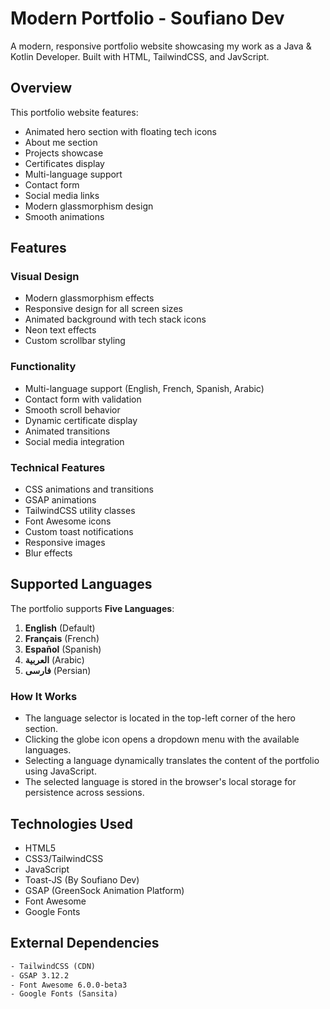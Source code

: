 # Modern Portfolio - Soufiano Dev

A modern, responsive portfolio website showcasing my work as a Java & Kotlin Developer. Built with HTML, TailwindCSS, and JavScript.

## Overview

This portfolio website features:
- Animated hero section with floating tech icons
- About me section
- Projects showcase
- Certificates display
- Multi-language support
- Contact form
- Social media links
- Modern glassmorphism design
- Smooth animations

## Features

### Visual Design
- Modern glassmorphism effects
- Responsive design for all screen sizes
- Animated background with tech stack icons
- Neon text effects
- Custom scrollbar styling

### Functionality
- Multi-language support (English, French, Spanish, Arabic)
- Contact form with validation
- Smooth scroll behavior
- Dynamic certificate display
- Animated transitions
- Social media integration

### Technical Features
- CSS animations and transitions
- GSAP animations
- TailwindCSS utility classes
- Font Awesome icons
- Custom toast notifications
- Responsive images
- Blur effects

## Supported Languages

The portfolio supports **Five Languages**:
1. **English** (Default)
2. **Français** (French)
3. **Español** (Spanish)
4. **العربية** (Arabic)
5. **فارسى**   (Persian)

### How It Works
- The language selector is located in the top-left corner of the hero section.
- Clicking the globe icon opens a dropdown menu with the available languages.
- Selecting a language dynamically translates the content of the portfolio using JavaScript.
- The selected language is stored in the browser's local storage for persistence across sessions.

## Technologies Used

- HTML5
- CSS3/TailwindCSS
- JavaScript
- Toast-JS (By Soufiano Dev)
- GSAP (GreenSock Animation Platform)
- Font Awesome
- Google Fonts

## External Dependencies

```html
- TailwindCSS (CDN)
- GSAP 3.12.2
- Font Awesome 6.0.0-beta3
- Google Fonts (Sansita)
